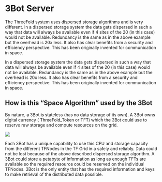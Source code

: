 # 3Bot Server

The ThreeFold system uses dispersed storage algorithms and is very different. In a dispersed storage system the data gets dispersed in such a way that data will always be available even if 4 sites of the 20 (in this case) would not be available. Redundancy is the same as in the above example but the overhead is 20x less. It also has clear benefits from a security and efficiency perspective. This has been originally invented for communication in space.

In a dispersed storage system the data gets dispersed in such a way that data will always be available even if 4 sites of the 20 (in this case) would not be available. Redundancy is the same as in the above example but the overhead is 20x less. It also has clear benefits from a security and efficiency perspective. This has been originally invented for communication in space.

## How is this “Space Algorithm” used by the 3Bot

By nature, a 3Bot is stateless (has no data storage of its own). A 3Bot owns digital currency ( ThreeFold_Token or TFT) which the 3Bot could use to reserve raw storage and compute resources on the grid.

![](https://github.com/Threefoldfoundation/3bot/blob/master/docs/img/3bot%20ecosystem.jpg)

Each 3Bot has a unique capability to use this CPU and storage capacity from the different TFNodes in the TF Grid in a safely and reliably. Data could not be lost because of the above described dispersed storage algorithm. A 3Bot could store a petabyte of information as long as enough TFTs are available so the required resource could be reserved on the individual TFNodes. 3Bot is the only entity that has the required information and keys to make retrieval of the distributed data possible.
